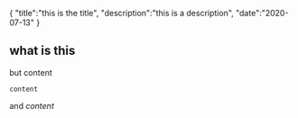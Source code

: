 {
    "title":"this is the title",
    "description":"this is a description",
    "date":"2020-07-13"
}

## what is this 
but content

`content`

and _content_
